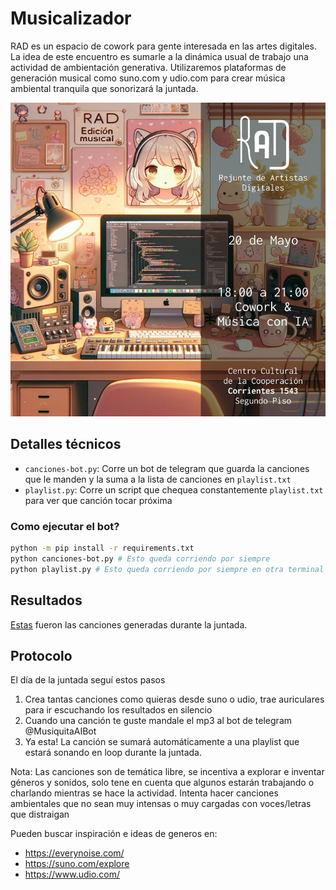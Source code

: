 # Musicalizador

RAD es un espacio de cowork para gente interesada en las artes digitales. La idea de este encuentro es sumarle a la dinámica usual de trabajo una actividad de ambientación generativa. Utilizaremos plataformas de generación musical como suno.com y udio.com para crear música ambiental tranquila que sonorizará la juntada.

![](flyer.jpg)

## Detalles técnicos

- `canciones-bot.py`: Corre un bot de telegram que guarda la canciones que le manden y la suma a la lista de canciones en `playlist.txt`
- `playlist.py`: Corre un script que chequea constantemente `playlist.txt` para ver que canción tocar próxima

### Como ejecutar el bot?

```bash
python -m pip install -r requirements.txt
python canciones-bot.py # Esto queda corriendo por siempre
python playlist.py # Esto queda corriendo por siempre en otra terminal
```

## Resultados

[Estas](https://drive.google.com/drive/folders/1EGkQ1vYXj5MgcnLO4A48m-kN2JaJkAdU?usp=sharing) fueron las canciones generadas durante la juntada.

## Protocolo

El día de la juntada seguí estos pasos
1. Crea tantas canciones como quieras desde suno o udio, trae auriculares para ir escuchando los resultados en silencio
2. Cuando una canción te guste mandale el mp3 al bot de telegram @MusiquitaAIBot
3. Ya esta! La canción se sumará automáticamente a una playlist que estará sonando en loop durante la juntada.

Nota: Las canciones son de temática libre, se incentiva a explorar e inventar géneros y sonidos, solo tene en cuenta que algunos estarán trabajando o charlando mientras se hace la actividad. Intenta hacer canciones ambientales que no sean muy intensas o muy cargadas con voces/letras que distraigan

Pueden buscar inspiración e ideas de generos en:
- https://everynoise.com/
- https://suno.com/explore
- https://www.udio.com/